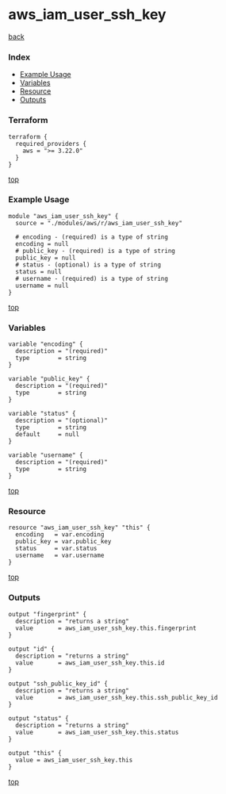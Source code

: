 # aws_iam_user_ssh_key

[back](../aws.md)

### Index

- [Example Usage](#example-usage)
- [Variables](#variables)
- [Resource](#resource)
- [Outputs](#outputs)

### Terraform

```hcl
terraform {
  required_providers {
    aws = ">= 3.22.0"
  }
}
```

[top](#index)

### Example Usage

```hcl
module "aws_iam_user_ssh_key" {
  source = "./modules/aws/r/aws_iam_user_ssh_key"

  # encoding - (required) is a type of string
  encoding = null
  # public_key - (required) is a type of string
  public_key = null
  # status - (optional) is a type of string
  status = null
  # username - (required) is a type of string
  username = null
}
```

[top](#index)

### Variables

```hcl
variable "encoding" {
  description = "(required)"
  type        = string
}

variable "public_key" {
  description = "(required)"
  type        = string
}

variable "status" {
  description = "(optional)"
  type        = string
  default     = null
}

variable "username" {
  description = "(required)"
  type        = string
}
```

[top](#index)

### Resource

```hcl
resource "aws_iam_user_ssh_key" "this" {
  encoding   = var.encoding
  public_key = var.public_key
  status     = var.status
  username   = var.username
}
```

[top](#index)

### Outputs

```hcl
output "fingerprint" {
  description = "returns a string"
  value       = aws_iam_user_ssh_key.this.fingerprint
}

output "id" {
  description = "returns a string"
  value       = aws_iam_user_ssh_key.this.id
}

output "ssh_public_key_id" {
  description = "returns a string"
  value       = aws_iam_user_ssh_key.this.ssh_public_key_id
}

output "status" {
  description = "returns a string"
  value       = aws_iam_user_ssh_key.this.status
}

output "this" {
  value = aws_iam_user_ssh_key.this
}
```

[top](#index)